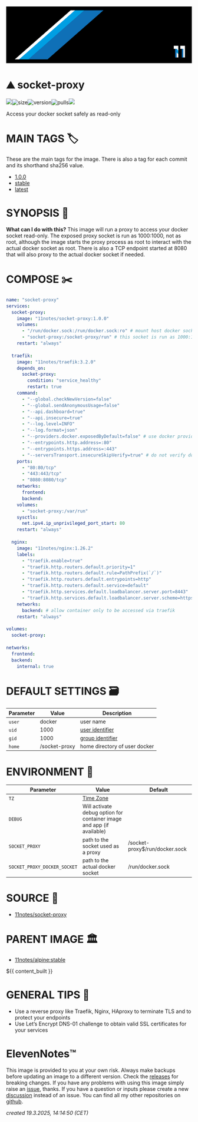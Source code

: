 ![banner](https://github.com/11notes/defaults/blob/main/static/img/banner.png?raw=true)

# ⛰️ socket-proxy
[<img src="https://img.shields.io/badge/github-source-blue?logo=github&color=040308">](https://github.com/11notes/docker-socket-proxy)![size](https://img.shields.io/docker/image-size/11notes/socket-proxy/1.0.0?color=0eb305)![version](https://img.shields.io/docker/v/11notes/socket-proxy/1.0.0?color=eb7a09)![pulls](https://img.shields.io/docker/pulls/11notes/socket-proxy?color=2b75d6)[<img src="https://img.shields.io/github/issues/11notes/docker-socket-proxy?color=7842f5">](https://github.com/11notes/docker-socket-proxy/issues)

Access your docker socket safely as read-only

# MAIN TAGS 🏷️
These are the main tags for the image. There is also a tag for each commit and its shorthand sha256 value.

* [1.0.0](https://hub.docker.com/r/11notes/socket-proxy/tags?name=1.0.0)
* [stable](https://hub.docker.com/r/11notes/socket-proxy/tags?name=stable)
* [latest](https://hub.docker.com/r/11notes/socket-proxy/tags?name=latest)

# SYNOPSIS 📖
**What can I do with this?** This image will run a proxy to access your docker socket read-only. The exposed proxy socket is run as 1000:1000, not as root, although the image starts the proxy process as root to interact with the actual docker socket as root. There is also a TCP endpoint started at 8080 that will also proxy to the actual docker socket if needed.

# COMPOSE ✂️
```yaml
name: "socket-proxy"
services:
  socket-proxy:
    image: "11notes/socket-proxy:1.0.0"
    volumes:
      - "/run/docker.sock:/run/docker.sock:ro" # mount host docker socket, the :ro does not mean read-only for the socket, just for the actual file
      - "socket-proxy:/socket-proxy/run" # this socket is run as 1000:1000, not as root!
    restart: "always"

  traefik:
    image: "11notes/traefik:3.2.0"
    depends_on:
      socket-proxy:
        condition: "service_healthy"
        restart: true
    command:
      - "--global.checkNewVersion=false"
      - "--global.sendAnonymousUsage=false"
      - "--api.dashboard=true"
      - "--api.insecure=true"
      - "--log.level=INFO"
      - "--log.format=json"
      - "--providers.docker.exposedByDefault=false" # use docker provider but do not expose by default
      - "--entrypoints.http.address=:80"
      - "--entrypoints.https.address=:443"
      - "--serversTransport.insecureSkipVerify=true" # do not verify downstream SSL certificates
    ports:
      - "80:80/tcp"
      - "443:443/tcp"
      - "8080:8080/tcp"
    networks:
      frontend:
      backend:
    volumes:
      - "socket-proxy:/var/run"
    sysctls:
      net.ipv4.ip_unprivileged_port_start: 80
    restart: "always"

  nginx:
    image: "11notes/nginx:1.26.2"
    labels:
      - "traefik.enable=true"
      - "traefik.http.routers.default.priority=1"
      - "traefik.http.routers.default.rule=PathPrefix(`/`)"
      - "traefik.http.routers.default.entrypoints=http"
      - "traefik.http.routers.default.service=default"
      - "traefik.http.services.default.loadbalancer.server.port=8443"
      - "traefik.http.services.default.loadbalancer.server.scheme=https" # proxy from http to https since this image runs by default on https
    networks:
      backend: # allow container only to be accessed via traefik
    restart: "always"

volumes:
  socket-proxy:

networks:
  frontend:
  backend:
    internal: true
```

# DEFAULT SETTINGS 🗃️
| Parameter | Value | Description |
| --- | --- | --- |
| `user` | docker | user name |
| `uid` | 1000 | [user identifier](https://en.wikipedia.org/wiki/User_identifier) |
| `gid` | 1000 | [group identifier](https://en.wikipedia.org/wiki/Group_identifier) |
| `home` | /socket-proxy | home directory of user docker |

# ENVIRONMENT 📝
| Parameter | Value | Default |
| --- | --- | --- |
| `TZ` | [Time Zone](https://en.wikipedia.org/wiki/List_of_tz_database_time_zones) | |
| `DEBUG` | Will activate debug option for container image and app (if available) | |
| `SOCKET_PROXY` | path to the socket used as a proxy | /socket-proxy$/run/docker.sock |
| `SOCKET_PROXY_DOCKER_SOCKET` | path to the actual docker socket | /run/docker.sock |

# SOURCE 💾
* [11notes/socket-proxy](https://github.com/11notes/docker-socket-proxy)

# PARENT IMAGE 🏛️
* [11notes/alpine:stable](https://hub.docker.com/r/11notes/alpine)

${{ content_built }}

# GENERAL TIPS 📌
* Use a reverse proxy like Traefik, Nginx, HAproxy to terminate TLS and to protect your endpoints
* Use Let’s Encrypt DNS-01 challenge to obtain valid SSL certificates for your services

# ElevenNotes™️
This image is provided to you at your own risk. Always make backups before updating an image to a different version. Check the [releases](https://github.com/11notes/docker-socket-proxy/releases) for breaking changes. If you have any problems with using this image simply raise an [issue](https://github.com/11notes/docker-socket-proxy/issues), thanks. If you have a question or inputs please create a new [discussion](https://github.com/11notes/docker-socket-proxy/discussions) instead of an issue. You can find all my other repositories on [github](https://github.com/11notes?tab=repositories).

*created 19.3.2025, 14:14:50 (CET)*